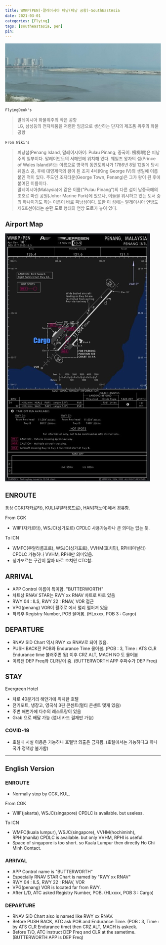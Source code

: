 ```yaml
---
title: WMKP(PEN)-말레이시아 페낭(페낭 공항)-SouthEastAsia
date: 2021-03-01
categories: [Flying]
tags: [southeastasia, pen]
pin:
---
```


![pen](/img/flying/airport/pen.jpg)

`FlyingDeuk's`
>말레이시아 화물위주의 작은 공항 <br>
LG, 삼성등의 전자제품을 저렴한 임금으로 생산하는 단지의 제조품 위주의 화물 공항 <br>


`From Wiki's`
>피낭섬(Penang Island, 말레이시아어: Pulau Pinang; 중국어: 檳榔嶼)은 피낭주의 일부이다. 말레이반도의 서해안에 위치해 있다. 웨일즈 왕자의 섬(Prince of Wales Island)라는 이름으로 영국의 동인도회사가 1786년 8월 12일에 당시 웨일스 공, 후에 대영제국의 왕이 된 조지 4세(King George IV)의 생일에 이름붙인 적이 있다. 주도인 조지타운(George Town, Penang)은 그가 왕이 된 후에 붙여진 이름이다.<br>
말레이시아(Malaysia)에 같은 이름("Pulau Pinang")의 다른 섬이 남중국해의 조호르 마린 공원(Johor Marine Park)에 있으나, 이들을 위시하고 있는 도서 중의 하나이기도 하는 이름이 바로 피낭섬이다. 또한 이 섬에는 말레이시아 연방도 제6호선이라는 순환 도로 형태의 연방 도로가 놓여 있다.

## Airport Map
![pen](/img/flying/airport/pen_ap.jpg)


## ENROUTE
통상 CGK(자카르타), KUL(쿠알라룸프르), HAN(하노이)에서 경유함.

From CGK
- WIIF(자카르타), WSJC(싱가포르) CPDLC 사용가능하나 큰 의미는 없는 듯.

To ICN
- WMFC(쿠알라룸프르), WSJC(싱가포르), VVHM(호치민), RPHI(마닐라) CPDLC 가능하나 VVHM, RPHI만 의미있음.
- 싱가포르는 구간이 짧아 바로 호치민 CTC함.

## ARRIVAL
- APP Control 이름이 특이함. "BUTTERWORTH"
- 차트상 RNAV STAR는 RWY xx RNAV 차트로 따로 있음
- RWY 04 : ILS, RWY 22 : RNAV, VOR 접근
- VPG(penang) VOR이 활주로 에서 멀리 떨어져 있음
- 착륙후 Registry Number, POB 물어봄. (HLxxxx, POB 3 : Cargo)

## DEPARTURE
- RNAV SID Chart 역시 RWY xx RNAV로 되어 있음.
- PUSH BACK전 POB와 Endurance Time 물어봄. (POB : 3, Time : ATS CLR Endurance time 불러주면 됨) 이후 CRZ ALT, MACH NO 도 물어봄
- 이륙전 DEP Freq와 CLR같이 줌. (BUTTERWORTH APP 주파수가 DEP Freq)

## STAY
Evergreen Hotel
- 차로 40분거리 해안가에 위치한 호텔
- 전기포트, 냉장고, 영국식 3핀 콘센트(멀티 콘센트 몇개 있음)
- 주변 해변가에 다수의 레스토랑이 있음
- Grab 으로 배달 가능 (앱내 카드 결재만 가능)

### COVID-19
- 호텔내 시설 이용은 가능하나 호텔밖 외출은 금지됨. (호텔에서는 가능하다고 하나 국가 정책상 불가함)

-------------

## English Version

### ENROUTE
- Normally stop by CGK, KUL.

From CGK
- WIIF(jakarta), WSJC(singapore) CPDLC is available. but useless.

To ICN
- WMFC(kuala lumpur), WSJC(singapore), VVHM(hochiminh), RPHI(manila) CPDLC is available. but only VVHM, RPHI is useful.
- Space of singapore is too short. so Kuala Lumpur then directly Ho Chi Minh Contact.

### ARRIVAL
- APP Control name is "BUTTERWORTH"
- Especially RNAV STAR Chart is named by "RWY xx RNAV"
- RWY 04 : ILS, RWY 22 : RNAV, VOR
- VPG(penang) VOR is located far from RWY.
- After L/D, ATC asked Registry Number, POB. (HLxxxx, POB 3 : Cargo)

### DEPARTURE
- RNAV SID Chart also is named like RWY xx RNAV.
- Before PUSH BACK, ATC ask POB and Endurance Time. (POB : 3, Time : by ATS CLR Endurance time) then CRZ ALT, MACH is askedk.
- Before T/O, ATC instruct DEP Freq and CLR at the sametime. (BUTTERWORTH APP is DEP Freq)
